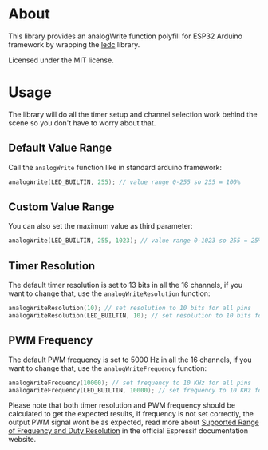 # About
This library provides an analogWrite function polyfill for ESP32 Arduino framework by wrapping the [ledc](https://github.com/espressif/arduino-esp32/blob/master/cores/esp32/esp32-hal-ledc.c) library.

Licensed under the MIT license.

# Usage
The library will do all the timer setup and channel selection work behind the scene so you don't have to worry about that.

## Default Value Range
Call the `analogWrite` function like in standard arduino framework:
```cpp
analogWrite(LED_BUILTIN, 255); // value range 0-255 so 255 = 100%
```

## Custom Value Range
You can also set the maximum value as third parameter:
```cpp
analogWrite(LED_BUILTIN, 255, 1023); // value range 0-1023 so 255 = 25%
```

## Timer Resolution
The default timer resolution is set to 13 bits in all the 16 channels, if you want to change that, use the `analogWriteResolution` function:
```cpp
analogWriteResolution(10); // set resolution to 10 bits for all pins
analogWriteResolution(LED_BUILTIN, 10); // set resolution to 10 bits for LED pin
```

## PWM Frequency
The default PWM frequency is set to 5000 Hz in all the 16 channels, if you want to change that, use the `analogWriteFrequency` function:
```cpp
analogWriteFrequency(10000); // set frequency to 10 KHz for all pins
analogWriteFrequency(LED_BUILTIN, 10000); // set frequency to 10 KHz for LED pin
```

Please note that both timer resolution and PWM frequency should be calculated to get the expected results, if frequency is not set correctly, the output PWM signal wont be as expected, read more about [Supported Range of Frequency and Duty Resolution](https://docs.espressif.com/projects/esp-idf/en/latest/api-reference/peripherals/ledc.html#ledc-api-supported-range-frequency-duty-resolution) in the official Espressif documentation website.
